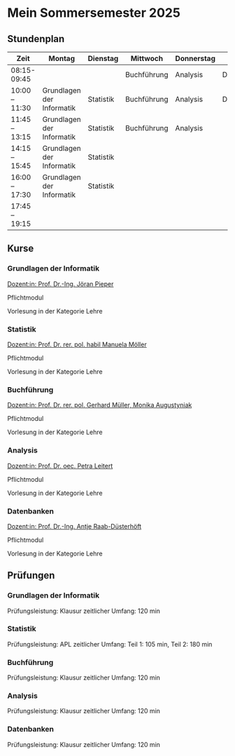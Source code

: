 # Mein Sommersemester 2025

## Stundenplan

| Zeit | Montag | Dienstag | Mittwoch | Donnerstag | Freitag |
| --- | --- | --- | --- | --- | --- |
| 08:15-09:45 |  |  | Buchführung | Analysis | Datenbanken |
| 10:00 – 11:30 | Grundlagen der Informatik | Statistik | Buchführung | Analysis | Datenbanken |
| 11:45 – 13:15 | Grundlagen der Informatik | Statistik | Buchführung | Analysis |  |
| 14:15 – 15:45 | Grundlagen der Informatik | Statistik |  |  |  |
| 16:00 – 17:30 | Grundlagen der Informatik | Statistik |  |  |  |
| 17:45 – 19:15 |  |  |  |  |  |

## Kurse

### Grundlagen der Informatik

[Dozent:in: Prof. Dr.-Ing. Jöran Pieper](https://www.fww.hs-wismar.de/fakultaet/personen-bereiche/professoren/prof-dr-ing-joeran-pieper/)

Pflichtmodul

Vorlesung in der Kategorie Lehre

### Statistik

[Dozent:in: Prof. Dr. rer. pol. habil Manuela Möller](https://www.fww.hs-wismar.de/fakultaet/personen-bereiche/professoren/betriebswirtschaft/manuela-moeller/)

Pflichtmodul

Vorlesung in der Kategorie Lehre

### Buchführung

[Dozent:in: Prof. Dr. rer. pol. Gerhard Müller, Monika Augustyniak](https://www.fww.hs-wismar.de/fakultaet/personen-bereiche/professoren/betriebswirtschaft/gerhard-mueller/)

Pflichtmodul

Vorlesung in der Kategorie Lehre

### Analysis

[Dozent:in: Prof. Dr. oec. Petra Leitert](https://www.fww.hs-wismar.de/fakultaet/personen-bereiche/professoren/betriebswirtschaft/petra-leitert/)

Pflichtmodul

Vorlesung in der Kategorie Lehre

### Datenbanken

[Dozent:in: Prof. Dr.-Ing. Antje Raab-Düsterhöft](https://fiw.hs-wismar.de/bereiche/eui/personen-gremien/professorinnen-professoren/prof-dr-ing-antje-raab-duesterhoeft/)

Pflichtmodul

Vorlesung in der Kategorie Lehre

## Prüfungen

### Grundlagen der Informatik

Prüfungsleistung: Klausur zeitlicher Umfang: 120 min

### Statistik

Prüfungsleistung: APL zeitlicher Umfang: Teil 1: 105 min, Teil 2: 180 min

### Buchführung

Prüfungsleistung: Klausur zeitlicher Umfang: 120 min

### Analysis

Prüfungsleistung: Klausur zeitlicher Umfang: 120 min

### Datenbanken

Prüfungsleistung: Klausur zeitlicher Umfang: 120 min
